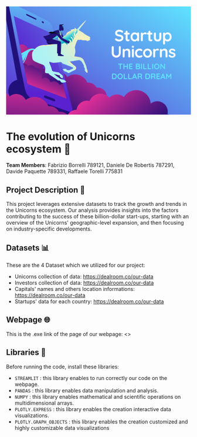 ![Banner](https://github.com/daniddr22/Data-Visualization-Project/blob/main/1687247097069.png)

# The evolution of Unicorns ecosystem :unicorn:

**Team Members**: Fabrizio Borrelli 789121, Daniele De Robertis 787291, Davide Paquette 789331, Raffaele Torelli 775831

## Project Description :memo:

This project leverages extensive datasets to track the growth and trends in the Unicorns ecosystem. Our analysis provides insights into the factors contributing to the success of these billion-dollar start-ups, starting with an overview of the Unicorns' geographic-level expansion, and then focusing on industry-specific developments.

## Datasets :bar_chart:

These are the 4 Dataset which we utilized for our project:<br>
- Unicorns collection of data: <https://dealroom.co/our-data><br>
- Investors collection of data: <https://dealroom.co/our-data><br>
- Capitals' names and others location informations: <https://dealroom.co/our-data><br>
- Startups' data for each country: <https://dealroom.co/our-data><br>

## Webpage :globe_with_meridians:

This is the .exe link of the page of our webpage: <>

## Libraries :book:
Before running the code, install these libraries:<br>
- `STREAMLIT` : this library enables to run correctly our code on the webpage.<br>
- `PANDAS` : this library enables data manipulation and analysis.<br>
- `NUMPY` : this library enables mathematical and scientific operations on multidimensional arrays.<br>
- `PLOTLY.EXPRESS` : this library enables the creation interactive data visualizations.
- `PLOTLY.GRAPH_OBJECTS` : this library enables the creation customized and highly customizable data visualizations
